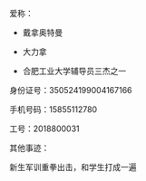 爱称：
- 戴拿奥特曼 

- 大力拿

- 合肥工业大学辅导员三杰之一

身份证号：350524199004167166

手机号码：15855112780

工号：2018800031

其他事迹：

新生军训重拳出击，和学生打成一遍
